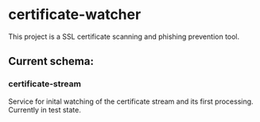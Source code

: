 # certificate-watcher

This project is a SSL certificate scanning and phishing prevention tool.


## Current schema:

### certificate-stream

Service for inital watching of the certificate stream and its first processing. Currently in test state.